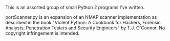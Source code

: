This is an assorted group of small Python 2 programs I've written. 

portScanner.py is an expansion of an NMAP scanner implementation as described in the book "Violent Python: A Cookbook for Hackers, Forensic Analysts, Penetration Testers and Security Engineers" by T.J. O'Connor. No copyright infringement is intended. 
